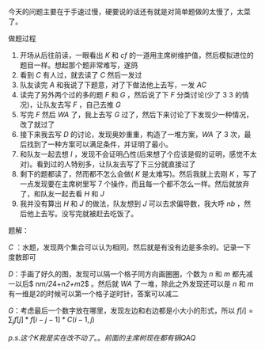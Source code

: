 今天的问题主要在于手速过慢，硬要说的话还有就是对简单题做的太慢了，太菜了。

做题过程

1. 开场从后往前读，一眼看出 $K$ 和 $cf$ 的一道用主席树维护值，然后模拟进位的题目一样。想起那个题非常难写，遂鸽
2. 看到 $C$ 有人过，就去读了 $C$ 然后一发过
3. 队友读完 $A$ 和我说了下题意，对了下做法他上去写，一发 $AC$ 
4. 读完了另外两个过的多的题 $F$ 和 $G$ ，然后说了下 $F$ 分类讨论(少了 $3\ 3$ 的情况)，让队友去写 $F$ ，自己去推 $G$
5. 写完 $F$ 然后 $WA$ 了，我上去写 $G$ 过了，然后下来讨论了下发现少一种情况，改了就过了
6. 接下来我去写 $D$ 的讨论，发现奥妙重重，构造了一堆方案，$WA$ 了 $3$ 次，最后找到了一种方案可以满足条件，并证明了最小。
7. 和队友一起去想 $I$ ，发现不会证明凸性(后来想了个应该是假的证明，感觉不太对)。看到过的人特别多，让队友去写了下三分就直接过了
8. 剩下的题都读了，然而都不怎么会做( $K$ 是太难写)。然后我就上去刚 $K$ ，写了一点发现要在主席树里写 $7$ 个操作，而且每一个都不怎么一样。然后就放弃了，和队友一起去看 $H$ 和 $J$
9. 我并没有算出 $H$ 和 $J$ 的做法，队友想到 $J$ 可以去求偏导数，我大呼 $nb$ ，然后他上去写。没写完就被赶去吃饭了。

题解：

$C$ ：水题，发现两个集合可以认为相同，然后就是有没有边是多余的。记录一下度数即可

$D$：手画了好久的图，发现可以隔一个格子同方向画圈圈，个数为 $n$ 和 $m$ 都先减一以后$ n*m/2*4+n*2+m*2$ 。然后就 $WA$ 了一堆，除此之外发现还可以是 $n$ 和 $m$ 有一维是2的时候可以第一个格子逆时针，答案可以减二

$G$：考虑最后一个数字放在哪里，发现左边和右边都是小大小的形式，所以 $f[i]=\sum_j f[j]*f[i-j-1]*C(i-1,j)​$

$p.s. 这个K我是实在改不动了。。前面的主席树现在都有锅QAQ$